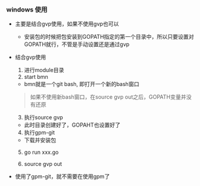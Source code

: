 ### windows 使用
 * 主要是结合gvp使用，如果不使用gvp也可以
   + 安装包的时候把包安装到GOPATH指定的第一个目录中，所以只要设置对GOPATH就行，不管是手动设置还是通过gvp
   
 * 结合gvp使用
   1. 进行module目录
   2. start bmn 
     + bmn就是一个git bash, 即打开一个新的bash窗口
     > 如果不使用新bash窗口，在source gvp out之后，GOPATH变量并没有还原
   3. 执行source gvp
     + 此时目录创建好了，GOPAHT也设置好了
   4. 执行gpm-git
     + 下载并安装包
     
   5. go run xxx.go
   
   6. source gvp out
   
 * 使用了gpm-git，就不需要在使用gpm了
   
   
   